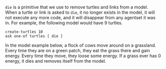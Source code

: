 ﻿`die` is a primitive that we use to remove turtles and links from a model. When a turtle or link is asked to `die`, it no longer exists in the model, it will not execute any more code, and it will disappear from any agentset it was in. For example, the following model would have 9 turtles.



```
create-turtles 10
ask one-of turtles [ die ]
```



In the model example below, a flock of cows move around on a grassland. Every time they are on a green patch, they eat the grass there and gain energy. Every time they move, they loose some energy. If a grass ever has 0 energy, it dies and removes itself from the model. 

